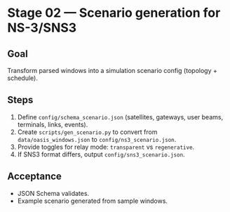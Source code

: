 # Stage 02 — Scenario generation for NS-3/SNS3

## Goal
Transform parsed windows into a simulation scenario config (topology + schedule).

## Steps
1. Define `config/schema_scenario.json` (satellites, gateways, user beams, terminals, links, events).
2. Create `scripts/gen_scenario.py` to convert from `data/oasis_windows.json` to `config/ns3_scenario.json`.
3. Provide toggles for relay mode: `transparent` vs `regenerative`.
4. If SNS3 format differs, output `config/sns3_scenario.json`.

## Acceptance
- JSON Schema validates.
- Example scenario generated from sample windows.
